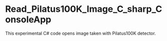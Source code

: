 # Read_Pilatus100K_Image_C_sharp_ConsoleApp
This experimental C# code opens image taken with Pilatus100K detector. 
